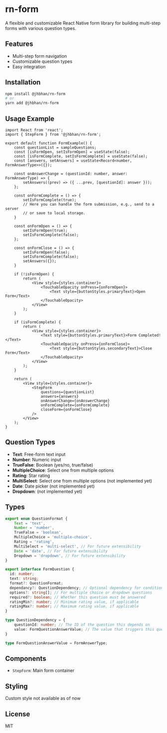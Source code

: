 # rn-form

A flexible and customizable React Native form library for building multi-step forms with various question types.

## Features
- Multi-step form navigation
- Customizable question types
- Easy integration
  
## Installation

```bash
npm install @jhbhan/rn-form
# or
yarn add @jhbhan/rn-form
```

## Usage Example

```tsx
import React from 'react';
import { StepForm } from '@jhbhan/rn-form';

export default function FormExample() {
    const questionList = sampleQuestions;
    const [isFormOpen, setIsFormOpen] = useState(false);
    const [isFormComplete, setIsFormComplete] = useState(false);
    const [answers, setAnswers] = useState<Record<number, FormAnswerType>>({});
    
    const onAnswerChange = (questionId: number, answer: FormAnswerType) => {
        setAnswers((prev) => ({ ...prev, [questionId]: answer }));
    };
    
    const onFormComplete = () => {
        setIsFormComplete(true);
        // Here you can handle the form submission, e.g., send to a server
        // or save to local storage.
    }

    const onFormOpen = () => {
        setIsFormOpen(true);
        setIsFormComplete(false);
    };

    const onFormClose = () => {
        setIsFormOpen(false);
        setIsFormComplete(false);
        setAnswers({});
    }

    if (!isFormOpen) {
        return (
            <View style={styles.container}>
                <TouchableOpacity onPress={onFormOpen}>
                    <Text style={buttonStyles.primaryText}>Open Form</Text>
                </TouchableOpacity>
            </View>
        );
    }

    if (isFormComplete) {
        return (
            <View style={styles.container}>
                <Text style={buttonStyles.primaryText}>Form Completed!</Text>
                <TouchableOpacity onPress={onFormClose}>
                    <Text style={buttonStyles.secondaryText}>Close Form</Text>
                </TouchableOpacity>
            </View>
        );
    }

    return (
        <View style={styles.container}>
            <StepForm
                questions={questionList}
                answers={answers}
                onAnswerChange={onAnswerChange}
                onFormComplete={onFormComplete}
                closeForm={onFormClose}
            />
        </View>
    );
}
```

## Question Types

- **Text**: Free-form text input
- **Number**: Numeric input
- **TrueFalse**: Boolean (yes/no, true/false)
- **MultipleChoice**: Select one from multiple options
- **Rating**: Star rating
- **MultiSelect**: Select one from multiple options (not implemented yet)
- **Date**: Date picker (not implemented yet)
- **Dropdown**: (not implemented yet)

## Types

```ts
export enum QuestionFormat {
    Text = 'text',
    Number = 'number',
    TrueFalse = 'boolean',
    MultipleChoice = 'multiple-choice',
    Rating = 'rating',
    MultiSelect = 'multi-select', // For future extensibility
    Date = 'date', // For future extensibility  
    Dropdown = 'dropdown', // For future extensibility
}

export interface FormQuestion {
  id: number;
  text: string;
  format?: QuestionFormat;
  dependancy?: QuestionDependency; // Optional dependency for conditional questions
  options?: string[]; // For multiple choice or dropdown questions
  required?: boolean; // Whether this question must be answered
  ratingMin?: number; // Minimum rating value, if applicable
  ratingMax?: number; // Maximum rating value, if applicable
}

type QuestionDependency = {
    questionId: number; // The ID of the question this depends on
    value: FormQuestionAnswerValue; // The value that triggers this question to show
}

type FormQuestionAnswerValue = FormAnswerType;
```

## Components
- `StepForm`: Main form container

## Styling
Custom style not available as of now

## License
MIT
